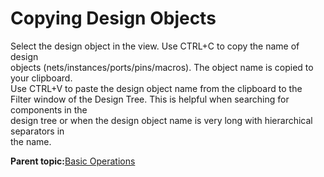 # Copying Design Objects

Select the design object in the view. Use CTRL+C to copy the name of design<br /> objects \(nets/instances/ports/pins/macros\). The object name is copied to your clipboard.<br /> Use CTRL+V to paste the design object name from the clipboard to the<br /> Filter window of the Design Tree. This is helpful when searching for components in the<br /> design tree or when the design object name is very long with hierarchical separators in<br /> the name.

**Parent topic:**[Basic Operations](GUID-2BCBBDD5-68FE-42F3-ADB5-6A002D087C8E.md)

